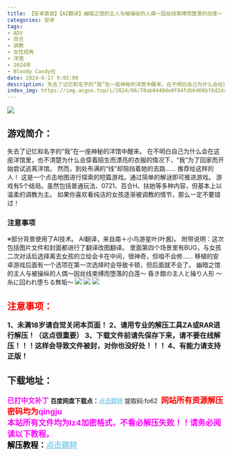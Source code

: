 ```yaml
---
title: 【安卓直装】【AI翻译】幽暗之馆的主人与被操纵的人偶～因丝线束缚而堕落的白莲～
categories: 安卓
tags:
- ADV
- 百合
- 调教
- 女性视角
- 洋馆
- 2024年
- Bloody Candy社
date: 2024-6-17 9:02:00
description: 失去了记忆和名字的“我”在一座神秘的洋馆中醒来。在不明白自己为什么会在这座洋馆里，也不清楚为什么会穿着陌生而漂亮的衣服的情况下，“我”为了回家而开始尝试逃离洋馆。然而，到处布满的“线”却阻挡着她的去路……推荐给这样的人！
index_img: https://img.acgus.top/i/2024/06/78ab0440de0f84fdbb466bf6d2dab672.webp
---
```

![](https://img.acgus.top/i/2024/06/78ab0440de0f84fdbb466bf6d2dab672.webp)
## 游戏简介：
失去了记忆和名字的“我”在一座神秘的洋馆中醒来。
在不明白自己为什么会在这座洋馆里，也不清楚为什么会穿着陌生而漂亮的衣服的情况下，“我”为了回家而开始尝试逃离洋馆。
然而，到处布满的“线”却阻挡着她的去路……
推荐给这样的人！
这是一个点击地图进行探索的短篇游戏。通过简单的解谜即可推进游戏。
游戏有5个结局。虽然包括普通玩法、0721、百合H、扶她等多种内容，但基本上以温柔的调教为主。
如果你喜欢看纯洁的女孩逐渐被调教的情节，那么一定不要错过！

### 注意事项
※部分背景使用了AI技术。
AI翻译，来自南＋小鸟游星叶(叶酱)。
附带说明：这次包括图片文件和封面都进行了翻译改图翻译。
里面第四个场景里有BUG，与女孩二次对话后选择离去女孩的立绘会卡在中间，很神奇，但咱不会修……
移植的安卓游戏后面有一个选项在第一次选择时会导致卡顿，但后面就不会了。
幽暗之馆的主人与被操纵的人偶～因丝线束缚而堕落的白莲～
昏き館の主人と操り人形 ～糸に囚われ堕ちる無垢～
![](https://img.acgus.top/i/2024/06/21e04add4206e668c07b8262192555a4.webp)
![](https://img.acgus.top/i/2024/06/701f611565bf7f8a91d079f71e8c35b1.webp)
![](https://img.acgus.top/i/2024/06/d05dc39e2df4ddd7361d3e3344048137.webp)






## <font color=#FF0000 >注意事项：</font>
<font size=3><b>1、未满18岁请自觉关闭本页面！
2、请用专业的解压工具ZA或RAR进行解压！（这点很重要）
3、下载文件前请先保存下来，请不要在线解压！！！这样会导致文件被封，对你也没好处！！！
4、有能力请支持正版！</b></font>

## 下载地址：
<font color=#FF00FF size=3><b>已打中文补丁</b></font>
<b>百度网盘下载点：</b><a href="https://pan.baidu.com/s/1BoVDSX_AFrvuUlFGhfTeAw?pwd=fo62" style="color: #87CEEB;"><b>点击跳转</b></a> 提取码:fo62
<a style="padding: 0" href="https://post.qingju.org/AD/"><img style="max-width:100%" src="https://img.acgus.top/i/2024/07/478f689b8021d8d499ab43d21acf137a.gif" alt=""></a>
<b><font color=#FF0000 size=4>网站所有资源解压密码均为</b></font><b><font color=#FF00FF size=4>qingju</font><font color=#FF0000 ></font></b><br><b><font color=#FF00FF size=4>本站所有文件均为lz4加密格式，不看必解压失败！！请务必阅读以下教程。</b></font><br><b><font color=#000 size=4>解压教程：</b><a href="https://post.qingju.org/tutorial/000/" style="color: #87CEEB;"><b>点击跳转</b></a>